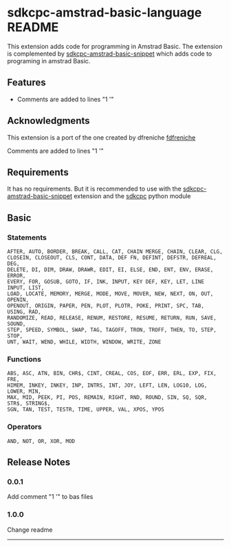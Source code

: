 # sdkcpc-amstrad-basic-language README

This extension adds code for programming in Amstrad Basic. The extension is complemented by [sdkcpc-amstrad-basic-snippet](https://github.com/sdkcpc/amstrad-basic-snippet) which adds code to programing in amstrad Basic.

## Features

- Comments are added to lines "1 '"

## Acknowledgments

This extension is a port of the one created by dfreniche [fdfreniche](https://github.com/dfreniche/amstradbasic-vscode.git)

Comments are added to lines "1 '"


## Requirements

It has no requirements. But it is recommended to use with the [sdkcpc-amstrad-basic-snippet](https://github.com/sdkcpc/amstrad-basic-language) extension and the [sdkcpc](https://sdkcpc.github.io/cpc/) python module


## Basic

### Statements

```text
AFTER, AUTO, BORDER, BREAK, CALL, CAT, CHAIN MERGE, CHAIN, CLEAR, CLG, 
CLOSEIN, CLOSEOUT, CLS, CONT, DATA, DEF FN, DEFINT, DEFSTR, DEFREAL, DEG, 
DELETE, DI, DIM, DRAW, DRAWR, EDIT, EI, ELSE, END, ENT, ENV, ERASE, ERROR, 
EVERY, FOR, GOSUB, GOTO, IF, INK, INPUT, KEY DEF, KEY, LET, LINE INPUT, LIST, 
LOAD, LOCATE, MEMORY, MERGE, MODE, MOVE, MOVER, NEW, NEXT, ON, OUT, OPENIN, 
OPENOUT, ORIGIN, PAPER, PEN, PLOT, PLOTR, POKE, PRINT, SPC, TAB, USING, RAD, 
RANDOMIZE, READ, RELEASE, RENUM, RESTORE, RESUME, RETURN, RUN, SAVE, SOUND, 
STEP, SPEED, SYMBOL, SWAP, TAG, TAGOFF, TRON, TROFF, THEN, TO, STEP, STOP, 
UNT, WAIT, WEND, WHILE, WIDTH, WINDOW, WRITE, ZONE
```

### Functions

```text
ABS, ASC, ATN, BIN, CHR$, CINT, CREAL, COS, EOF, ERR, ERL, EXP, FIX, FRE, 
HIMEM, INKEY, INKEY, INP, INTRS, INT, JOY, LEFT, LEN, LOG10, LOG, LOWER, MIN, 
MAX, MID, PEEK, PI, POS, REMAIN, RIGHT, RND, ROUND, SIN, SQ, SQR, STR$, STRING$, 
SGN, TAN, TEST, TESTR, TIME, UPPER, VAL, XPOS, YPOS
```

### Operators

```text
AND, NOT, OR, XOR, MOD
```


## Release Notes

### 0.0.1

Add comment "1 '" to bas files

### 1.0.0

Change readme

---
